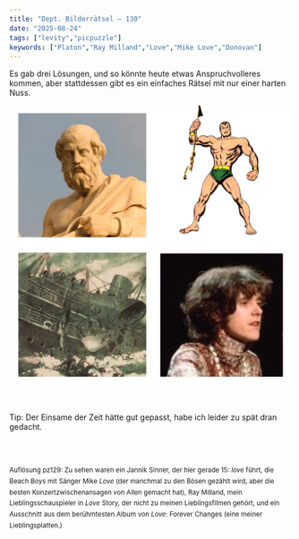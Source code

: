 ```yaml
---
title: "Dept. Bilderrätsel – 130"
date: "2025-08-24"
tags: ["levity","picpuzzle"]
keywords: ["Platon","Ray Milland","Love","Mike Love","Donovan"]
---
```

Es gab drei Lösungen, und so könnte heute etwas Anspruchvolleres kommen, aber stattdessen gibt es ein einfaches Rätsel mit nur einer harten Nuss.
<br/>

<img  src="/assets/img/picpuzzle/picpuzzle130.webp" alt="Bilderrätsel130">

<br/>
<br/>
<br/>

Tip: Der Einsame der Zeit hätte gut gepasst, habe ich leider zu spät dran gedacht.

<br/>
<br/>

<sup>Auflösung pz129: Zu sehen waren ein Jannik Sinner, der hier gerade 15: <i>love</i> führt, die Beach Boys mit Sänger Mike <i>Love</i> (der manchmal zu den Bösen gezählt wird, aber die besten Konzertzwischenansagen von Allen gemacht hat), Ray Milland,
mein Lieblingsschauspieler in <i>Love</i> Story, der nicht zu meinen Lieblingsfilmen gehört, und ein Ausschnitt aus dem berühmtesten Album von <i>Love</i>: Forever Changes (eine meiner Lieblingsplatten.)


</sup>






